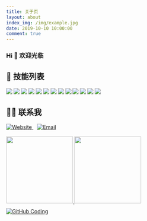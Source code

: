 ```yaml
---
title: 关于页
layout: about
index_img: /img/example.jpg
date: 2019-10-10 10:00:00
comment: true
---
```


### Hi 👋 欢迎光临

<div class="clearfix">
<h2> 🔨 技能列表</h2>
<img src = "https://img.shields.io/badge/-HTML5-E34F26?style=flat&logo=html5&logoColor=white"> <img src = "https://img.shields.io/badge/-CSS3-1572B6?style=flat&logo=css3&logoColor=white">
<img src="https://img.shields.io/badge/-Bootstrap-563D7C?style=flat&logo=bootstrap&logoColor=white">
<img src="https://img.shields.io/badge/-JavaScript-eed718?style=flat&logo=javascript&logoColor=ffffff">
<img src="https://img.shields.io/badge/-vue-green?style=flat&logo=javascript&logoColor=00c8ff">
<img src="https://img.shields.io/badge/-MongoDB-4DB33D?style=flat&logo=mongodb&logoColor=FFFFFF">
<img src="https://img.shields.io/badge/-PostgreSQL-F29111?style=flat&logo=postgresql&logoColor=FFFFFF">
<img src="https://img.shields.io/badge/-Express.js-787878?style=flat">
<img src="https://img.shields.io/badge/-Node.js-3C873A?style=flat&logo=Node.js&logoColor=white">
<img src="http://img.shields.io/badge/-Git-F1502F?style=flat&logo=git&logoColor=FFFFFF">
<img src="http://img.shields.io/badge/-Github-000000?style=flat&logo=github&logoColor=FFFFFF">
<img src="http://img.shields.io/badge/-VS%20Code-007ACC?style=flat&logo=visual%20studio%20code&logoColor=white">
<img src="https://img.shields.io/badge/-Python-black?style=flat&logo=python&logoColor=white">

<h2> 🤝🏻 联系我</h2>
<div class="contactMe">
<a href="https://www.aigisss.com/">
<img alt="Website" src="https://img.shields.io/badge/Website-https://www.aigisss.com-blue?style=flat-square&logo=google-chrome">
</a> 
<span style="margin-left:10px"><span>
<a href="673598118@qq.com">
<img alt="Email" src="https://img.shields.io/badge/Email-673598118@qq.com-blue?style=flat-square&logo=gmail">
</a>
</div>
<br/>

<a href="https://github.com/cenergy">
  <img height="180em" src="https://github-readme-stats.vercel.app/api?username=cenergy&theme=buefy&show_icons=true" />
  <img height="180em" src="https://github-readme-stats.vercel.app/api/top-langs/?username=cenergy&theme=buefy&layout=compact" />
</a>

<span class="contactMe container" style="display:block;margin-top:10px">
  <a href="https://github.com/cenergy">
    <img src="https://ghchart.rshah.org/409ba5/cenergy" data-lazy-src="https://ghchart.rshah.org/cenergy" alt="GitHub Coding" class="medium-zoom-image entered loaded" data-ll-status="loaded">
  </a>
</span>
<br>
<div id="waline"></div>
</div>
